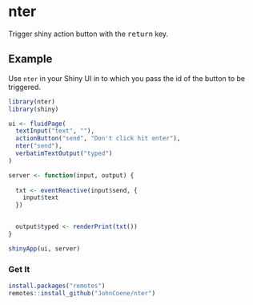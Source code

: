 
# nter

<!-- badges: start -->
<!-- badges: end -->

Trigger shiny action button with the <kbd>return</kbd> key.

## Example

Use `nter` in your Shiny UI in to which you pass the id of the button to be triggered.

``` r
library(nter)
library(shiny)

ui <- fluidPage(
  textInput("text", ""),
  actionButton("send", "Don't click hit enter"),
  nter("send"),
  verbatimTextOutput("typed")
)

server <- function(input, output) {
  
  txt <- eventReactive(input$send, {
    input$text
  })


  output$typed <- renderPrint(txt())
}

shinyApp(ui, server)

```

### Get It

``` r
install.packages("remotes")
remotes::install_github("JohnCoene/nter")
```
